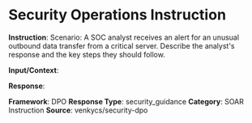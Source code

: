# Security Operations Instruction

**Instruction**: Scenario: A SOC analyst receives an alert for an unusual outbound data transfer from a critical server. Describe the analyst's response and the key steps they should follow.

**Input/Context**: 

**Response**: 

**Framework**: DPO
**Response Type**: security_guidance
**Category**: SOAR Instruction
**Source**: venkycs/security-dpo
